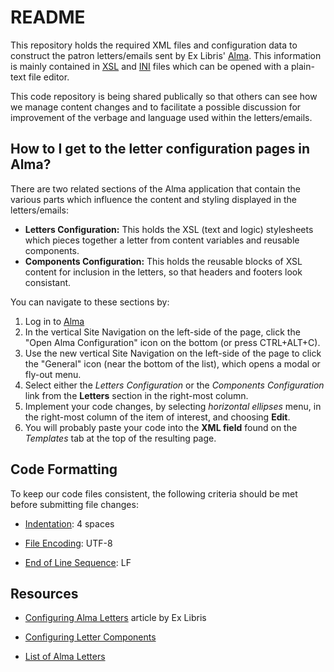 # README #

This repository holds the required XML files and configuration data to construct the patron letters/emails sent by Ex Libris' [Alma](https://exlibrisgroup.com/products/alma-library-services-platform/). This information is mainly contained in [XSL](https://www.w3.org/Style/XSL/WhatIsXSL.html) and [INI](https://www.partitionwizard.com/partitionmanager/ini-file.html) files which can be opened with a plain-text file editor.

This code repository is being shared publically so that others can see how we manage content changes and to facilitate a possible discussion for improvement of the verbage and language used within the letters/emails.

## How to I get to the letter configuration pages in Alma? ##

There are two related sections of the Alma application that contain the various parts which influence the content and styling displayed in the letters/emails:

* __Letters Configuration:__ This holds the XSL (text and logic) stylesheets which pieces together a letter from content variables and reusable components.
* __Components Configuration:__ This holds the reusable blocks of XSL content for inclusion in the letters, so that headers and footers look consistant.

You can navigate to these sections by:

1. Log in to [Alma](https://alma.lib.csufresno.edu)
2. In the vertical Site Navigation on the left-side of the page, click the "Open Alma Configuration" icon on the bottom (or press CTRL+ALT+C).
3. Use the new vertical Site Navigation on the left-side of the page to click the "General" icon (near the bottom of the list), which opens a modal or fly-out menu.
4. Select either the *Letters Configuration* or the *Components Configuration* link from the __Letters__ section in the right-most column.
5. Implement your code changes, by selecting *horizontal ellipses* menu, in the right-most column of the item of interest, and choosing __Edit__.
6. You will probably paste your code into the __XML field__ found on the *Templates* tab at the top of the resulting page.

## Code Formatting ##

To keep our code files consistent, the following criteria should be met before submitting file changes:

* [Indentation](https://kennethreilly.medium.com/tabs-vs-spaces-3c24defa7c9e): 4 spaces

* [File Encoding](https://blog.hubspot.com/website/what-is-utf-8): UTF-8

* [End of Line Sequence](https://www.aleksandrhovhannisyan.com/blog/crlf-vs-lf-normalizing-line-endings-in-git/): LF

## Resources ##

* [Configuring Alma Letters](https://knowledge.exlibrisgroup.com/Alma/Product_Documentation/010Alma_Online_Help_(English)/050Administration/050Configuring_General_Alma_Functions/070Configuring_Alma_Letters) article by Ex Libris

* [Configuring Letter Components](https://knowledge.exlibrisgroup.com/Alma/Product_Documentation/010Alma_Online_Help_(English)/050Administration/050Configuring_General_Alma_Functions/190Configuring_Components)

* [List of Alma Letters](https://knowledge.exlibrisgroup.com/Alma/Product_Documentation/010Alma_Online_Help_(English)/050Administration/050Configuring_General_Alma_Functions/070Configuring_Alma_Letters#Letter_List)
